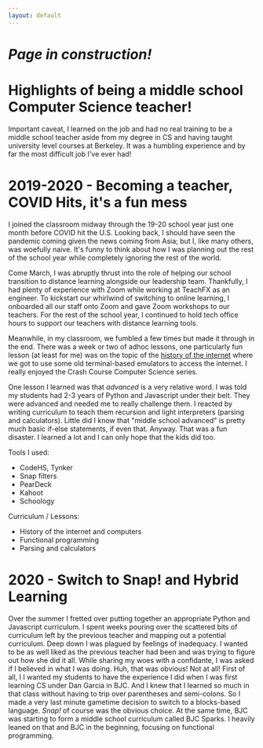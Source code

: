 ```yaml
---
layout: default
---
```

# _Page in construction!_
# Highlights of being a middle school Computer Science teacher!
Important caveat, I learned on the job and had no real training to be a middle school teacher aside from my degree in CS and having taught university level courses at Berkeley. It was a humbling experience and by far the most difficult job I've ever had!

# 2019-2020 - Becoming a teacher, COVID Hits, it's a fun mess
I joined the classroom midway through the 19-20 school year just one month before COVID hit the U.S. Looking back, I should have seen the pandemic coming given the news coming from Asia; but I, like many others, was woefully naive. It's funny to think about how I was planning out the rest of the school year while completely ignoring the rest of the world.

Come March, I was abruptly thrust into the role of helping our school transition to distance learning alongside our leadership team. Thankfully, I had plenty of experience with Zoom while working at TeachFX as an engineer. To kickstart our whirlwind of switching to online learning, I onboarded all our staff onto Zoom and gave Zoom workshops to our teachers. For the rest of the school year, I continued to hold tech office hours to support our teachers with distance learning tools. 

Meanwhile, in my classroom, we fumbled a few times but made it through in the end. There was a week or two of adhoc lessons, one particularly fun lesson (at least for me) was on the topic of the [history of the internet](https://docs.google.com/presentation/d/1kDKlHcvJxuNZ1F1M6zC23e9knNNWslvT53JMZaif5ms/edit?usp=sharing) where we got to use some old terminal-based emulators to access the internet. I really enjoyed the Crash Course Computer Science series.

One lesson I learned was that _advanced_ is a very relative word. I was told my students had 2-3 years of Python and Javascript under their belt. They were advanced and needed me to really challenge them. I reacted by writing curriculum to teach them recursion and light interpreters (parsing and calculators). Little did I know that "middle school advanced" is pretty much basic if-else statements, if even that. Anyway. That was a fun disaster. I learned a lot and I can only hope that the kids did too. 

Tools I used: 
- CodeHS, Tynker
- Snap filters
- PearDeck
- Kahoot
- Schoology

Curriculum / Lessons:
- History of the internet and computers
- Functional programming
- Parsing and calculators

# 2020 - Switch to Snap! and Hybrid Learning

Over the summer I fretted over putting together an appropriate Python and Javascript curriculum. I spent weeks pouring over the scattered bits of curriculum left by the previous teacher and mapping out a potential curriculum. Deep down I was plagued by feelings of inadequacy. I wanted to be as well liked as the previous teacher had been and was trying to figure out how she did it all. While sharing my woes with a confidante, I was asked if I believed in what I was doing. Huh, that was obvious! Not at all! First of all, I I wanted my students to have the experience I did when I was first learning CS under Dan Garcia in BJC. And I knew that I learned so much in that class without having to trip over parentheses and semi-colons. So I made a very last minute gametime decision to switch to a blocks-based language. _Snap!_ of course was the obvious choice. At the same time, BJC was starting to form a middle school curriculum called BJC Sparks. I heavily leaned on that and BJC in the beginning, focusing on functional programming. 
